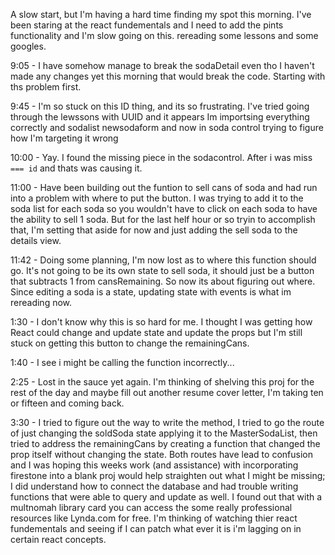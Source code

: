 A slow start, but I'm having a hard time finding my spot this morning. I've been staring at the react fundementals and I need to add the pints functionality and I'm slow going on this.
rereading some lessons and some googles.

9:05 - I have somehow manage to break the sodaDetail even tho I haven't made any changes yet this morning that would break the code. Starting with ths problem first.

9:45 - I'm so stuck on this ID thing, and its so frustrating. I've tried going through the lewssons with UUID and it appears Im importsing everything correctly and sodalist newsodaform and now in soda control trying to figure how I'm targeting it wrong

10:00 - Yay. I found the missing piece in the sodacontrol. After i was miss ` === id` and thats was causing it.

11:00 - Have been building out the funtion to sell cans of soda and had run into a problem with where to put the button. I was trying to add it to the soda list for each soda so you wouldn't have to click on each soda to have the ability to sell 1 soda. But for the last helf hour or so tryin to accomplish that, I'm setting that aside for now and just adding the sell soda to the details view.

11:42 - Doing some planning, I'm now lost as to where this function should go. It's not going to be its own state to sell soda, it should just be a button that subtracts 1 from cansRemaining. So now its about figuring out where. Since editing a soda is a state, updating state with events is what im rereading now.

1:30 - I don't know why this is so hard for me. I thought I was getting how React could change and update state and update the props but I'm still stuck on getting this button to change the remainingCans.

1:40 - I see i might be calling the function incorrectly...

2:25 - Lost in the sauce yet again. I'm thinking of shelving this proj for the rest of the day and maybe fill out another resume cover letter, I'm taking ten or fifteen and coming back.

3:30 - I tried to figure out the way to write the method, I tried to go the route of just changing the soldSoda state applying it to the MasterSodaList, then tried to address the remainingCans by creating a function that changed the prop itself without changing the state. Both routes have lead to confusion and I was hoping this weeks work (and assistance) with incorporating firestone into a blank proj would help straighten out what I might be missing; I did understand how to connect the database and had trouble writing functions that were able to query and update as well. I found out that with a multnomah library card you can access the some really professional resources like Lynda.com for free. I'm thinking of watching thier react fundementals and seeing if I can patch what ever it is i'm lagging on in certain react concepts.
